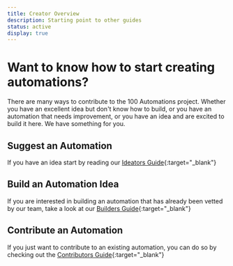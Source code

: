 ```yaml
---
title: Creator Overview
description: Starting point to other guides
status: active
display: true
---
```


# Want to know how to start creating automations?

There are many ways to contribute to the 100 Automations project. Whether you have an excellent idea but don't know how to build, or you have an automation that needs improvement, or you have an idea and are excited to build it here. We have something for you.

## Suggest an Automation
If you have an idea start by reading our [Ideators Guide](/Website/guides/submit_idea.html){:target="_blank"}

## Build an Automation Idea
If you are interested in building an automation that has already been vetted by our team, take a look at our [Builders Guide](/Website/guides/start_building.html){:target="_blank"} 

## Contribute an Automation
If you just want to contribute to an existing automation, you can do so by checking out the [Contributors Guide](/Website/guides/start_contributing.html){:target="_blank"}
